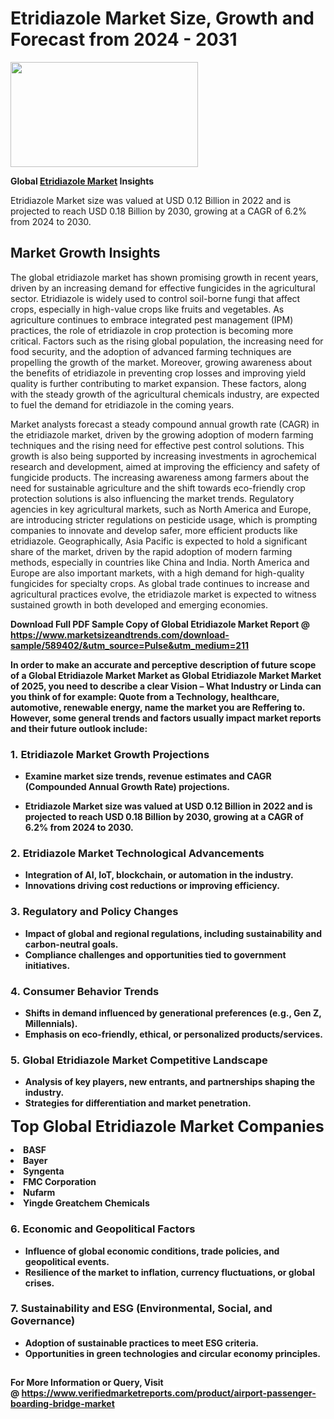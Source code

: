 <H1>Etridiazole Market Size, Growth and Forecast from 2024 - 2031</H1><img class="aligncenter size-medium wp-image-584254" src="https://thirdeyenews.in/wp-content/uploads/2024/09/Global-Market-Research-300x168.jpeg" alt="" width="300" height="168" /><p><strong>Global&nbsp;<a href="https://www.marketsizeandtrends.com/download-sample/589402/&amp;utm_source=Pulse&amp;utm_medium=211">Etridiazole Market</a> Insights</strong></p><p>Etridiazole Market size was valued at USD 0.12 Billion in 2022 and is projected to reach USD 0.18 Billion by 2030, growing at a CAGR of 6.2% from 2024 to 2030.</p><p><h2>Market Growth Insights</h2> <p>The global etridiazole market has shown promising growth in recent years, driven by an increasing demand for effective fungicides in the agricultural sector. Etridiazole is widely used to control soil-borne fungi that affect crops, especially in high-value crops like fruits and vegetables. As agriculture continues to embrace integrated pest management (IPM) practices, the role of etridiazole in crop protection is becoming more critical. Factors such as the rising global population, the increasing need for food security, and the adoption of advanced farming techniques are propelling the growth of the market. Moreover, growing awareness about the benefits of etridiazole in preventing crop losses and improving yield quality is further contributing to market expansion. These factors, along with the steady growth of the agricultural chemicals industry, are expected to fuel the demand for etridiazole in the coming years.</p> <p><strong></strong></p> <p>Market analysts forecast a steady compound annual growth rate (CAGR) in the etridiazole market, driven by the growing adoption of modern farming techniques and the rising need for effective pest control solutions. This growth is also being supported by increasing investments in agrochemical research and development, aimed at improving the efficiency and safety of fungicide products. The increasing awareness among farmers about the need for sustainable agriculture and the shift towards eco-friendly crop protection solutions is also influencing the market trends. Regulatory agencies in key agricultural markets, such as North America and Europe, are introducing stricter regulations on pesticide usage, which is prompting companies to innovate and develop safer, more efficient products like etridiazole. Geographically, Asia Pacific is expected to hold a significant share of the market, driven by the rapid adoption of modern farming methods, especially in countries like China and India. North America and Europe are also important markets, with a high demand for high-quality fungicides for specialty crops. As global trade continues to increase and agricultural practices evolve, the etridiazole market is expected to witness sustained growth in both developed and emerging economies.</p> <p><strong></p><p><span class=""><strong>Download Full PDF Sample Copy of Global Etridiazole Market Report</strong> @ <a href="https://www.marketsizeandtrends.com/download-sample/589402/&amp;utm_source=Pulse&amp;utm_medium=211" target="_blank">https://www.marketsizeandtrends.com/download-sample/589402/&amp;utm_source=Pulse&amp;utm_medium=211</a></span></p><p>In order to make an accurate and perceptive description of future scope of a Global&nbsp;Etridiazole Market Market as Global&nbsp;Etridiazole Market Market of 2025, you need to describe a clear Vision &ndash; What Industry or Linda can you think of for example: Quote from a Technology, healthcare, automotive, renewable energy, name the market you are Reffering to. However, some general trends and factors usually impact market reports and their future outlook include:</p><h3>1.&nbsp;<strong>Etridiazole Market Growth Projections</strong></h3><ul><li>Examine market size trends, revenue estimates and CAGR (Compounded Annual Growth Rate) projections.</li><li><p>Etridiazole Market size was valued at USD 0.12 Billion in 2022 and is projected to reach USD 0.18 Billion by 2030, growing at a CAGR of 6.2% from 2024 to 2030.</p></li></ul><h3>2.&nbsp;<strong>Etridiazole Market Technological Advancements</strong></h3><ul><li>Integration of AI, IoT, blockchain, or automation in the industry.</li><li>Innovations driving cost reductions or improving efficiency.</li></ul><h3>3.&nbsp;<strong>Regulatory and Policy Changes</strong></h3><ul><li>Impact of global and regional regulations, including sustainability and carbon-neutral goals.</li><li>Compliance challenges and opportunities tied to government initiatives.</li></ul><h3>4.&nbsp;<strong>Consumer Behavior Trends</strong></h3><ul><li>Shifts in demand influenced by generational preferences (e.g., Gen Z, Millennials).</li><li>Emphasis on eco-friendly, ethical, or personalized products/services.</li></ul><h3>5.&nbsp;<strong>Global Etridiazole Market Competitive Landscape</strong></h3><ul><li>Analysis of key players, new entrants, and partnerships shaping the industry.</li><li>Strategies for differentiation and market penetration.</li></ul><p data-pm-slice="1 1 []"><span style="color: inherit; font-family: inherit; font-size: 25px;">Top Global Etridiazole Market Companies</span></p><div class="" data-test-id=""><p><li>BASF</li><li> Bayer</li><li> Syngenta</li><li> FMC Corporation</li><li> Nufarm</li><li> Yingde Greatchem Chemicals</li></p></div><h3>6.&nbsp;<strong>Economic and Geopolitical Factors</strong></h3><ul><li>Influence of global economic conditions, trade policies, and geopolitical events.</li><li>Resilience of the market to inflation, currency fluctuations, or global crises.</li></ul><h3>7.&nbsp;<strong>Sustainability and ESG (Environmental, Social, and Governance)</strong></h3><ul><li>Adoption of sustainable practices to meet ESG criteria.</li><li>Opportunities in green technologies and circular economy principles.</li></ul><h2><strong style="font-size: 14px;">For More Information or Query, Visit @&nbsp;</strong><a style="background-color: #ffffff; font-size: 14px;" href="https://www.marketsizeandtrends.com/report/etridiazole-market/" target="_blank">https://www.verifiedmarketreports.com/product/airport-passenger-boarding-bridge-market</a></h2>
